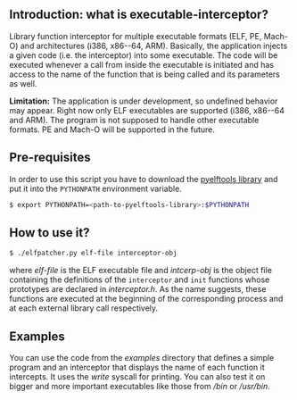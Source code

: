 Introduction: what is executable-interceptor?
---------------------------------------------
Library function interceptor for multiple executable formats (ELF, PE, Mach-O) and architectures (i386, x86--64, ARM).  Basically, the application injects a given code (i.e. the interceptor) into some executable.  The code will be executed whenever a call from inside the executable is initiated and has access to the name of the function that is being called and its parameters as well.

**Limitation:** The application is under development, so undefined behavior may appear.  Right now only ELF executables are supported (i386, x86--64 and ARM).  The program is not supposed to handle other executable formats.  PE and Mach-O will be supported in the future.

Pre-requisites
--------------
In order to use this script you have to download the [pyelftools library](https://github.com/eliben/pyelftools) and put it into the `PYTHONPATH` environment variable.

```sh
$ export PYTHONPATH=<path-to-pyelftools-library>:$PYTHONPATH
```

How to use it?
--------------
```sh
$ ./elfpatcher.py elf-file interceptor-obj
```

where *elf-file* is the ELF executable file and *intcerp-obj* is the object file containing the definitions of the `interceptor` and `init` functions whose prototypes are declared in *interceptor.h*.  As the name suggests, these functions are executed at the beginning of the corresponding process and at each external library call respectively.

Examples
--------
You can use the code from the *examples* directory that defines a simple program and an interceptor that displays the name of each function it intercepts.  It uses the *write* syscall for printing.  You can also test it on bigger and more important executables like those from */bin* or */usr/bin*.

